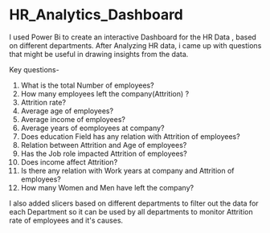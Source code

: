 # HR_Analytics_Dashboard
I used Power Bi to create an interactive Dashboard for the HR Data , based on different departments. 
After Analyzing HR data, i came up with questions that might be useful in drawing insights from the data. 

Key questions- 
1. What is the total Number of employees?
2. How many employees left the company(Attrition) ?
3. Attrition rate?
4. Average age of employees?
5. Average income of employees?
6. Average years of eomployees at company?
7. Does education Field has any relation with Attrition of employees?
8. Relation between Attrition and Age of employees?
9. Has the Job role impacted Attrition of employees?
10. Does income affect Attrition?
11. Is there any relation with Work years at company and Attrition of employees?
12. How many Women and Men have left the company?

I also added slicers based on different departments to filter out the data for each Department so it can be used by all departments to monitor Attrition rate of employees and it's causes. 
